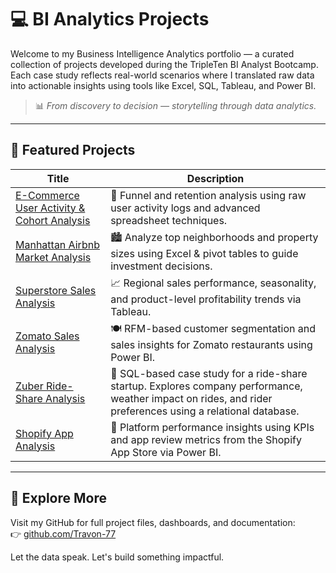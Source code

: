 # 💻 BI Analytics Projects

Welcome to my Business Intelligence Analytics portfolio — a curated collection of projects developed during the TripleTen BI Analyst Bootcamp. Each case study reflects real-world scenarios where I translated raw data into actionable insights using tools like Excel, SQL, Tableau, and Power BI.

> 📊 *From discovery to decision — storytelling through data analytics.*

---

## 📁 Featured Projects

| Title                                     | Description                                                                                           |
|------------------------------------------|-------------------------------------------------------------------------------------------------------|
| [E-Commerce User Activity & Cohort Analysis](https://github.com/Travon-77/BI_Analytics_Tripleten_Projects/tree/main/E-Commerce%20Store%20User%20Activity) | 🛒 Funnel and retention analysis using raw user activity logs and advanced spreadsheet techniques.     |
| [Manhattan Airbnb Market Analysis](https://github.com/Travon-77/BI_Analytics_Tripleten_Projects/tree/main/Manhattan%20Airbnb%20Market)|🏙️ Analyze top neighborhoods and property sizes using Excel & pivot tables to guide investment decisions.     |
| [Superstore Sales Analysis](https://github.com/Travon-77/BI_Analytics_Tripleten_Projects/tree/main/Superstore-Returns-Analysis)             | 📈 Regional sales performance, seasonality, and product-level profitability trends via Tableau.        |
| [Zomato Sales Analysis](https://github.com/Travon-77/BI_Analytics_Tripleten_Projects/tree/main/Zomato%20Sales%20Analysis)                     | 🍽️ RFM-based customer segmentation and sales insights for Zomato restaurants using Power BI.           |
| [Zuber Ride-Share Analysis](https://github.com/Travon-77/BI_Analytics_Tripleten_Projects/tree/main/Zuber_SQL_Analysis_Project)                      | 🚕 SQL-based case study for a ride-share startup. Explores company performance, weather impact on rides, and rider preferences using a relational database. |
| [Shopify App Analysis](https://github.com/Travon-77/BI_Analytics_Tripleten_Projects/tree/main/shopify-app-analysis)                      | 🧩 Platform performance insights using KPIs and app review metrics from the Shopify App Store via Power BI. |
---

## 🔗 Explore More

Visit my GitHub for full project files, dashboards, and documentation:  
👉 [github.com/Travon-77](https://github.com/Travon-77)

Let the data speak. Let's build something impactful.

